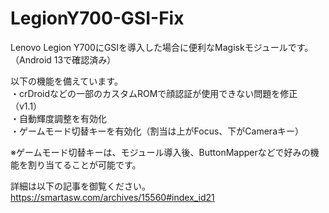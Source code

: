 # LegionY700-GSI-Fix
Lenovo Legion Y700にGSIを導入した場合に便利なMagiskモジュールです。（Android 13で確認済み）

以下の機能を備えています。<br>
・crDroidなどの一部のカスタムROMで顔認証が使用できない問題を修正（v1.1）<br>
・自動輝度調整を有効化<br>
・ゲームモード切替キーを有効化（割当は上がFocus、下がCameraキー）<br>
<p>※ゲームモード切替キーは、モジュール導入後、ButtonMapperなどで好みの機能を割り当てることが可能です。


詳細は以下の記事を御覧ください。
https://smartasw.com/archives/15560#index_id21
